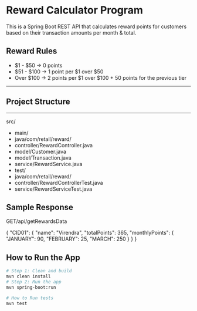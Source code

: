 # Reward Calculator Program

This is a Spring Boot REST API that calculates reward points for customers based on their transaction amounts per month & total.

## Reward Rules
- $1 - $50 -> 0 points  
- $51 - $100 -> 1 point per $1 over $50  
- Over $100 -> 2 points per $1 over $100 + 50 points for the previous tier
---
## Project Structure
---
src/
- main/
- java/com/retail/reward/
- controller/RewardController.java
- model/Customer.java
- model/Transaction.java
- service/RewardService.java
- test/
- java/com/retail/reward/
- controller/RewardControllerTest.java
- service/RewardServiceTest.java

## Sample Response

GET/api/getRewardsData

{
    "CID01": {
        "name": "Virendra",
        "totalPoints": 365,
        "monthlyPoints": {
            "JANUARY": 90,
            "FEBRUARY": 25,
            "MARCH": 250
        }
    }
}

## How to Run the App
```bash
# Step 1: Clean and build
mvn clean install
# Step 2: Run the app
mvn spring-boot:run

# How to Run tests
mvn test
